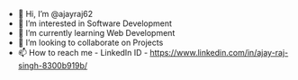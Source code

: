 - 👋 Hi, I’m @ajayraj62
- 👀 I’m interested in Software Development
- 🌱 I’m currently learning Web Development
- 💞️ I’m looking to collaborate on Projects
- 📫 How to reach me - LinkedIn ID - https://www.linkedin.com/in/ajay-raj-singh-8300b919b/

<!---
ajayraj62/ajayraj62 is a ✨ special ✨ repository because its `README.md` (this file) appears on your GitHub profile.
You can click the Preview link to take a look at your changes.
--->
